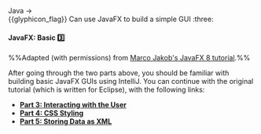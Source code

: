 <div id="path">Java → </div>
<span id="outcomes">{{glyphicon_flag}} Can use JavaFX to build a simple GUI :three:</span>

<div id="title">

#### JavaFX: Basic :three:

</div>

<div id="body">

%%Adapted (with permissions) from [Marco Jakob's JavaFX 8 tutorial](http://code.makery.ch/library/javafx-8-tutorial/).%%

<panel header="**Part 1: Scene Builder**">
  <include src="part01/part01.md" />
</panel>
<panel header="**Part 2: Model and TableView**">
  <include src="part02/part02.md" />
</panel>

<p/>
After going through the two parts above, you should be familiar with building basic JavaFX GUIs using IntelliJ. You can continue with the original tutorial (which is written for Eclipse), with the following links:

* [**Part 3: Interacting with the User**](http://code.makery.ch/library/javafx-8-tutorial/part3/)
* [**Part 4: CSS Styling**](http://code.makery.ch/library/javafx-8-tutorial/part4/)
* [**Part 5: Storing Data as XML**](http://code.makery.ch/library/javafx-8-tutorial/part5/)

</div>

<div id="extras">
</div>